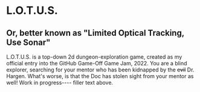 # L.O.T.U.S.
## Or, better known as "Limited Optical Tracking, Use Sonar"

L.O.T.U.S. is a top-down 2d dungeon-exploration game, created as my official entry into the GitHub Game-Off Game Jam, 2022.
You are a blind explorer, searching for your mentor who has been kidnapped by the ~~evil~~ Dr. Hargen. What's worse, is that the Doc has stolen sight from your mentor as well!
Work in progress---- filler text above.
